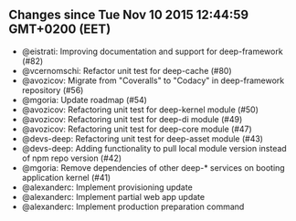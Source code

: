 ## Changes since Tue Nov 10 2015 12:44:59 GMT+0200 (EET)

 * @eistrati: Improving documentation and support for deep-framework (#82)
 * @vcernomschi: Refactor unit test for deep-cache (#80)
 * @avozicov: Migrate from "Coveralls" to "Codacy" in deep-framework repository  (#56)
 * @mgoria: Update roadmap (#54)
 * @avozicov: Refactoring unit test for deep-kernel module (#50)
 * @avozicov: Refactoring unit test for deep-di module (#49)
 * @avozicov: Refactoring unit test for deep-core module (#47)
 * @devs-deep: Refactoring unit test for deep-asset module (#43)
 * @devs-deep: Adding functionality to pull local module version instead of npm repo version (#42)
 * @mgoria: Remove dependencies of other deep-* services on booting application kernel (#41)
 * @alexanderc: Implement provisioning update
 * @alexanderc: Implement partial web app update
 * @alexanderc: Implement production preparation command


